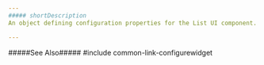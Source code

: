 ```yaml
---
##### shortDescription
An object defining configuration properties for the List UI component.

---
```

#####See Also#####
#include common-link-configurewidget